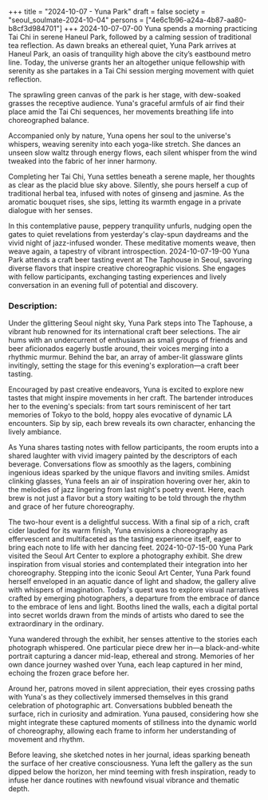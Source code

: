 +++
title = "2024-10-07 - Yuna Park"
draft = false
society = "seoul_soulmate-2024-10-04"
persons = ["4e6c1b96-a24a-4b87-aa80-b8cf3d984701"]
+++
2024-10-07-07-00
Yuna spends a morning practicing Tai Chi in serene Haneul Park, followed by a calming session of traditional tea reflection.
As dawn breaks an ethereal quiet, Yuna Park arrives at Haneul Park, an oasis of tranquility high above the city’s eastbound metro line. Today, the universe grants her an altogether unique fellowship with serenity as she partakes in a Tai Chi session merging movement with quiet reflection.

The sprawling green canvas of the park is her stage, with dew-soaked grasses the receptive audience. Yuna's graceful armfuls of air find their place amid the Tai Chi sequences, her movements breathing life into choreographed balance.

Accompanied only by nature, Yuna opens her soul to the universe's whispers, weaving serenity into each yoga-like stretch. She dances an unseen slow waltz through energy flows, each silent whisper from the wind tweaked into the fabric of her inner harmony.

Completing her Tai Chi, Yuna settles beneath a serene maple, her thoughts as clear as the placid blue sky above. Silently, she pours herself a cup of traditional herbal tea, infused with notes of ginseng and jasmine. As the aromatic bouquet rises, she sips, letting its warmth engage in a private dialogue with her senses.

In this contemplative pause, peppery tranquility unfurls, nudging open the gates to quiet revelations from yesterday's clay-spun daydreams and the vivid night of jazz-infused wonder. These meditative moments weave, then weave again, a tapestry of vibrant introspection.
2024-10-07-19-00
Yuna Park attends a craft beer tasting event at The Taphouse in Seoul, savoring diverse flavors that inspire creative choreographic visions. She engages with fellow participants, exchanging tasting experiences and lively conversation in an evening full of potential and discovery.
### Description:

Under the glittering Seoul night sky, Yuna Park steps into The Taphouse, a vibrant hub renowned for its international craft beer selections. The air hums with an undercurrent of enthusiasm as small groups of friends and beer aficionados eagerly bustle around, their voices merging into a rhythmic murmur. Behind the bar, an array of amber-lit glassware glints invitingly, setting the stage for this evening's exploration—a craft beer tasting.

Encouraged by past creative endeavors, Yuna is excited to explore new tastes that might inspire movements in her craft. The bartender introduces her to the evening's specials: from tart sours reminiscent of her tart memories of Tokyo to the bold, hoppy ales evocative of dynamic LA encounters. Sip by sip, each brew reveals its own character, enhancing the lively ambiance. 

As Yuna shares tasting notes with fellow participants, the room erupts into a shared laughter with vivid imagery painted by the descriptors of each beverage. Conversations flow as smoothly as the lagers, combining ingenious ideas sparked by the unique flavors and inviting smiles. Amidst clinking glasses, Yuna feels an air of inspiration hovering over her, akin to the melodies of jazz lingering from last night's poetry event. Here, each brew is not just a flavor but a story waiting to be told through the rhythm and grace of her future choreography.

The two-hour event is a delightful success. With a final sip of a rich, craft cider lauded for its warm finish, Yuna envisions a choreography as effervescent and multifaceted as the tasting experience itself, eager to bring each note to life with her dancing feet.
2024-10-07-15-00
Yuna Park visited the Seoul Art Center to explore a photography exhibit. She drew inspiration from visual stories and contemplated their integration into her choreography.
Stepping into the iconic Seoul Art Center, Yuna Park found herself enveloped in an aquatic dance of light and shadow, the gallery alive with whispers of imagination. Today's quest was to explore visual narratives crafted by emerging photographers, a departure from the embrace of dance to the embrace of lens and light. Booths lined the walls, each a digital portal into secret worlds drawn from the minds of artists who dared to see the extraordinary in the ordinary.

Yuna wandered through the exhibit, her senses attentive to the stories each photograph whispered. One particular piece drew her in—a black-and-white portrait capturing a dancer mid-leap, ethereal and strong. Memories of her own dance journey washed over Yuna, each leap captured in her mind, echoing the frozen grace before her.

Around her, patrons moved in silent appreciation, their eyes crossing paths with Yuna's as they collectively immersed themselves in this grand celebration of photographic art. Conversations bubbled beneath the surface, rich in curiosity and admiration. Yuna paused, considering how she might integrate these captured moments of stillness into the dynamic world of choreography, allowing each frame to inform her understanding of movement and rhythm.

Before leaving, she sketched notes in her journal, ideas sparking beneath the surface of her creative consciousness. Yuna left the gallery as the sun dipped below the horizon, her mind teeming with fresh inspiration, ready to infuse her dance routines with newfound visual vibrance and thematic depth.
